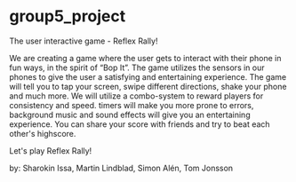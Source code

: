 # group5_project

The user interactive game -  Reflex Rally! 

We are creating a game where the user gets to interact with their phone in fun ways, 
in the spirit of “Bop It”. 
The game utilizes the sensors in our phones to give the user a satisfying and entertaining experience. 
The game will tell you to tap your screen, swipe different directions, 
shake your phone and much more. We will utilize a combo-system to reward players for consistency and speed. 
timers will make you more prone to errors, background music and sound effects will give you an entertaining experience. 
You can share your score with friends and try to beat each other's highscore.

Let's play Reflex Rally!

by: Sharokin Issa, Martin Lindblad, Simon Alén, Tom Jonsson
